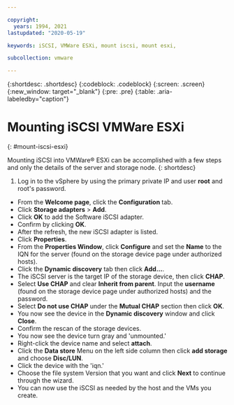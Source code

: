 ```yaml
---

copyright:
  years: 1994, 2021
lastupdated: "2020-05-19"

keywords: iSCSI, VMWare ESXi, mount iscsi, mount esxi, 

subcollection: vmware

---
```


{:shortdesc: .shortdesc}
{:codeblock: .codeblock}
{:screen: .screen}
{:new_window: target="_blank"}
{:pre: .pre}
{:table: .aria-labeledby="caption"}

# Mounting iSCSI VMWare ESXi
{: #mount-iscsi-esxi}

Mounting iSCSI into VMWare&reg; ESXi can be accomplished with a few steps and only the details of the server and storage node.
{: shortdesc}

1. Log in to the vSphere by using the primary private IP and user **root** and root's password.
* From the **Welcome page**, click the **Configuration** tab.
* Click **Storage adapters** > **Add**.
* Click **OK** to add the Software iSCSI adapter.
* Confirm by clicking **OK**.
* After the refresh, the new iSCSI adapter is listed.
* Click **Properties**.
* From the **Properties Window**, click **Configure** and set the **Name** to the IQN for the server (found on the storage device page under authorized hosts).
* Click the **Dynamic discovery** tab then click **Add...**.
* The iSCSI server is the target IP of the storage device, then click **CHAP**.
* Select **Use CHAP** and clear **Inherit from parent**. Input the **username** (found on the storage device page under authorized hosts) and the password.
* Select **Do not use CHAP** under the **Mutual CHAP** section then click **OK**.
* You now see the device in the **Dynamic discovery** window and click **Close**.
* Confirm the rescan of the storage devices.
* You now see the device turn gray and 'unmounted.'
* Right-click the device name and select **attach**.
* Click the **Data store** Menu on the left side column then click **add storage** and choose **Disc/LUN**.
* Click the device with the 'iqn.'
* Choose the file system Version that you want and click **Next** to continue through the wizard.
* You can now use the iSCSI as needed by the host and the VMs you create.



<!-- Attaching a Data Transfer Service iSCSI device is the same process, with the exception that you need to get the IQN from the server. Complete the following steps from the ESXi console: -->

<!--First, you need to get the device:-->

<!-- `esxcfg-scsidevs -a | grep iSCSI` -->

<!-- Then, you need to get the IQN (in this case, vmhba33 is the iSCSI device): -->

<!-- `vmkiscsi-tool -I -l vmhba33` -->
